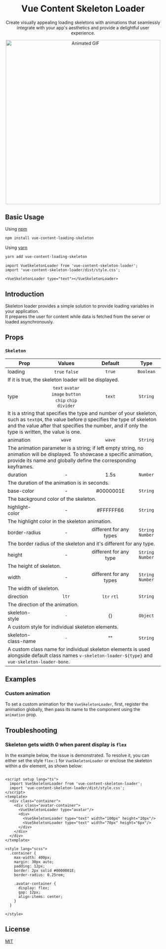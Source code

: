 <div align="center">
    <h1 align="center">Vue Content Skeleton Loader</h1>
    <p align="center">
        Create visually appealing loading skeletons with animations that seamlessly integrate with your app's aesthetics
        and provide a delightful user experience.
    </p>
    <img src="https://media4.giphy.com/media/v1.Y2lkPTc5MGI3NjExdXA0Mjc0Mzh0cGU0c3RqYmt4ZXpxNzM0c3ppbzAycDJqZjZxZ29hYiZlcD12MV9pbnRlcm5hbF9naWZfYnlfaWQmY3Q9Zw/WHayPi9eE3HW8pz7xa/giphy.gif" alt="Animated GIF" style="width: 500px; height: 528.634px; left: 0px; top: 0px; opacity: 1;"/>
</div>

## Basic Usage

Using [npm](https://npmjs.com/)

```bash
npm install vue-content-loading-skeleton
```

Using [yarn](https://yarnpkg.com/)
```bash
yarn add vue-content-loading-skeleton
```

```tsx
import VueSkeletonLoader from 'vue-content-skeleton-loader';
import 'vue-content-skeleton-loader/dist/style.css';

<VueSkeletonLoader type="text"></VueSkeletonLoader>
```

## Introduction

Skeleton loader provides a simple solution to provide loading variables in your application. \
It prepares the user for content while data is fetched from the server or loaded asynchronously.

## Props

### `Skeleton`

<table>
    <thead>
        <tr>
            <th>Prop</th>
            <th>Values</th>
            <th>Default</th>
            <th>Type</th>
        </tr>
    </thead>
    <tbody>
        <tr>
            <td>
                loading
            </td>
            <td align="center">
                <code>true</code>
                <code>false</code>
            </td>
            <td align="center">
                <code>true</code>
            </td>
            <td align="center">
                <code>Boolean</code>
            </td>
        <tr>
            <td colspan="4">
                If it is true, the skeleton loader will be displayed.
            </td>
        </tr>
        <tr>
            <td>
                type
            </td>
            <td align="center">
                <code>text</code>
                <code>avatar</code>
                <code>image</code>
                <code>button</code>
                <code>chip</code>
                <code>chip</code>
                <code>divider</code>
            </td>
            <td align="center">
                <code>text</code>
            </td>
            <td align="center">
                <code>String</code>
            </td>
        <tr>
            <td colspan="4">
                It is a string that specifies the type and number of your skeleton, such as <code>text@4</code>,
                the value before <code>@</code> specifies the type of skeleton and the value after that specifies the number, 
                and if only the type is written, the value is one.
            </td>
        </tr>
        <tr>
            <td>
                animation
            </td>
            <td align="center">
                <code>wave</code>
            </td>
            <td align="center">
                <code>wave</code>
            </td>
            <td align="center">
                <code>String</code>
            </td>
        <tr>
            <td colspan="4">
                The animation parameter is a string; if left empty string, no animation will be displayed. 
                To showcase a specific animation, provide its name and globally define the corresponding keyframes.
            </td>
        </tr>
        <tr>
            <td>
                duration
            </td>
            <td align="center">
               -
            </td>
            <td align="center">
               1.5s
            </td>
            <td align="center">
                <code>Number</code>
            </td>
        <tr>
            <td colspan="4">
                The duration of the animation is in seconds.
            </td>
        </tr>
        <tr>
            <td>
                base-color
            </td>
            <td align="center">
               -
            </td>
            <td align="center">
              #0000001E
            </td>
            <td align="center">
                <code>String</code>
            </td>
        <tr>
            <td colspan="4">
                The background color of the skeleton.
            </td>
        </tr>
        <tr>
            <td>
                highlight-color
            </td>
            <td align="center">
               -
            </td>
            <td align="center">
               #FFFFFF66
            </td>
            <td align="center">
                <code>String</code>
            </td>
        <tr>
            <td colspan="4">
                The highlight color in the skeleton animation.
            </td>
        </tr>
        <tr>
            <td>
                border-radius
            </td>
            <td align="center">
               -
            </td>
            <td align="center">
               different for any types
            </td>
            <td align="center">
                <code>String</code>
                <code>Number</code>
            </td>
        <tr>
            <td colspan="4">
                The border radius of the skeleton and it's different for any type.
            </td>
        </tr>
        <tr>
            <td>
                height
            </td>
            <td align="center">
               -
            </td>
            <td align="center">
               different for any type
            </td>
            <td align="center">
                <code>String</code>
                <code>Number</code>
            </td>
        <tr>
            <td colspan="4">
                The height of skeleton.
            </td>
        </tr>
        <tr>
            <td>
                width
            </td>
            <td align="center">
               -
            </td>
            <td align="center">
               different for any types
            </td>
            <td align="center">
                <code>String</code>
                <code>Number</code>
            </td>
        <tr>
            <td colspan="4">
                The width of skeleton.
            </td>
        </tr>
        <tr>
            <td>
                direction
            </td>
            <td align="center">
               <code>ltr</code>
            </td>
            <td align="center">
                <code>ltr</code>
                <code>rtl</code>
            </td>
            <td align="center">
                <code>String</code>
            </td>
        <tr>
            <td colspan="4">
               The direction of the animation.
            </td>
        </tr>
        <tr>
            <td>
                skeleton-style
            </td>
            <td align="center">
               <code>-</code>
            </td>
            <td align="center">
                {}
            </td>
            <td align="center">
                <code>Object</code>
            </td>
        <tr>
            <td colspan="4">
                A custom style for individual skeleton elements.
            </td>
        </tr>
        <tr>
            <td>
                skeleton-class-name
            </td>
            <td align="center">
               <code>-</code>
            </td>
            <td align="center">
                ""
            </td>
            <td align="center">
                <code>String</code>
            </td>
        <tr>
            <td colspan="4">
                A custom class name for individual skeleton elements is used alongside default class names 
                <code>v-skeleton-loader-${type}</code> and <code>vue-skeleton-loader-bone</code>.
            </td>
        </tr>
    </tbody>
</table>

## Examples 

### Custom animation

To set a custom animation for the <code>VueSkeletonLoader</code>, first, register the animation globally, then pass its 
name to the component using the <code>animation</code> prop.
 
## Troubleshooting

### Skeleton gets width 0 when parent display is <code>flex</code>
In the example below, the issue is demonstrated. To resolve it, you can either set the style <code>flex:1</code> for 
<code>VueSkeletonLoader</code> or enclose the skeleton within a div element, as shown below:
```vue

<script setup lang="ts">
  import VueSkeletonLoader from 'vue-content-skeleton-loader';
  import 'vue-content-skeleton-loader/dist/style.css';
</script>
<template>
  <div class="container">
    <div class="avatar-container">
      <VueSkeletonLoader type="avatar"/>
      <div>
        <VueSkeletonLoader type="text" width="100px" height="10px"/>
        <VueSkeletonLoader type="text" width="70px" height="6px"/>
      </div>
    </div>
  </div>
</template>

<style lang="scss">
  .container {
    max-width: 400px;
    margin: 30px auto;
    padding: 12px;
    border: 2px solid #0000001E;
    border-radius: 0.25rem;

    .avatar-container {
      display: flex;
      gap: 12px;
      align-items: center;
    }
  }

</style>

```


## License

[MIT](https://opensource.org/license/mit/)
